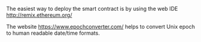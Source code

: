 The easiest way to deploy the smart contract is by using the web IDE http://remix.ethereum.org/

The website https://www.epochconverter.com/ helps to convert Unix epoch to human readable date/time formats.
